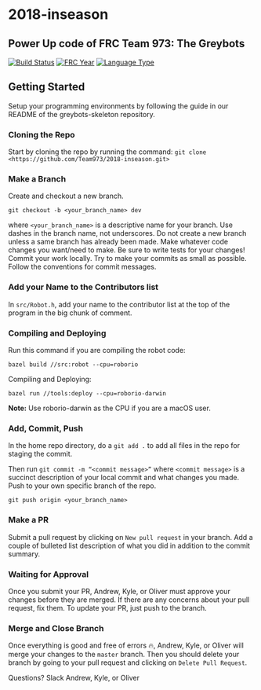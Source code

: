 # 2018-inseason
## Power Up code of FRC Team 973: The Greybots

[![Build Status](https://travis-ci.com/Team973/2018-inseason.svg?token=9qRQZ4Pb162wPMEfroVb&branch=master)](https://travis-ci.com/Team973/2018-inseason)
[![FRC Year](https://img.shields.io/badge/frc-2018-brightgreen.svg)](https://www.firstinspires.com/robotics/frc/game-and-season)
[![Language Type](https://img.shields.io/badge/language-c++-brightgreen.svg)](https://wpilib.screenstepslive.com/s/4485/m/13810)

## Getting Started
Setup your programming environments by following the guide in our README of the greybots-skeleton repository. 

### Cloning the Repo
Start by cloning the repo by running the command:
`git clone <https://github.com/Team973/2018-inseason.git>`

### Make a Branch
Create and checkout a new branch. 

`git checkout -b <your_branch_name> dev`

where `<your_branch_name>` is a descriptive name for your branch. Use dashes in the branch name, not underscores. Do not create a new branch unless a same branch has already been made. Make whatever code changes you want/need to make. Be sure to write tests for your changes! Commit your work locally. Try to make your commits as small as possible. Follow the conventions for commit messages.

### Add your Name to the Contributors list
In `src/Robot.h`, add your name to the contributor list at the top of the program in the big chunk of comment.

### Compiling and Deploying
Run this command if you are compiling the robot code: 

`bazel build //src:robot --cpu=roborio` 

Compiling and Deploying:

`bazel run //tools:deploy --cpu=roborio-darwin`

**Note:** Use roborio-darwin as the CPU if you are a macOS user.

### Add, Commit, Push
In the home repo directory, do a `git add .` to add all files in the repo for staging the commit.

Then run `git commit -m “<commit message>”` where `<commit message>` is a succinct description of your local commit and what changes you made. Push to your own specific branch of the repo. 

`git push origin <your_branch_name>` 

### Make a PR
Submit a pull request by clicking on `New pull request` in your branch. Add a couple of bulleted list description of what you did in addition to the commit summary. 

### Waiting for Approval
Once you submit your PR, Andrew, Kyle, or Oliver must approve your changes before they are merged. If there are any concerns about your pull request, fix them. To update your PR, just push to the branch. 

### Merge and Close Branch
Once everything is good and free of errors :fire:, Andrew, Kyle, or Oliver will merge your changes to the `master` branch. Then you should delete your branch by going to your pull request and clicking on `Delete Pull Request`.

Questions? Slack Andrew, Kyle, or Oliver
